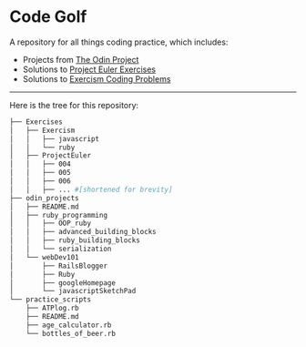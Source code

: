 # Code Golf

A repository for all things coding practice, which includes:
* Projects from [The Odin Project](http://www.theodinproject.com/home)
* Solutions to [Project Euler Exercises](https://projecteuler.net/about)
* Solutions to [Exercism Coding Problems](http://exercism.io/)

---

Here is the tree for this repository:
```bash
├── Exercises
│   ├── Exercism
│   │   ├── javascript
│   │   └── ruby
│   ├── ProjectEuler
│   │   ├── 004
│   │   ├── 005
│   │   ├── 006
│   │   ├── ... #[shortened for brevity]
├── odin_projects
│   ├── README.md
│   ├── ruby_programming
│   │   ├── OOP_ruby
│   │   ├── advanced_building_blocks
│   │   ├── ruby_building_blocks
│   │   └── serialization
│   └── webDev101
│       ├── RailsBlogger
│       ├── Ruby
│       ├── googleHomepage
│       └── javascriptSketchPad
└── practice_scripts
    ├── ATPlog.rb
    ├── README.md
    ├── age_calculator.rb
    └── bottles_of_beer.rb
```
